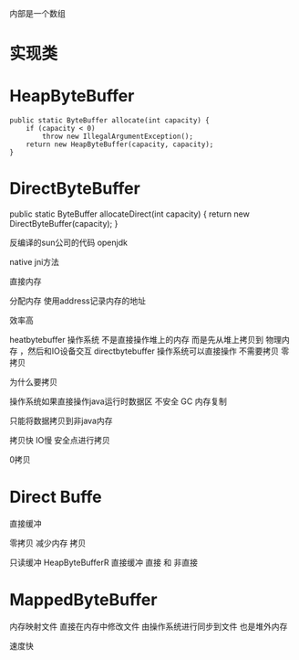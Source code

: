 

内部是一个数组

# 实现类




# HeapByteBuffer


    public static ByteBuffer allocate(int capacity) {
        if (capacity < 0)
            throw new IllegalArgumentException();
        return new HeapByteBuffer(capacity, capacity);
    }



# DirectByteBuffer

public static ByteBuffer allocateDirect(int capacity) {
    return new DirectByteBuffer(capacity);
}



反编译的sun公司的代码 openjdk

native jni方法

直接内存

分配内存
使用address记录内存的地址   

效率高

heatbytebuffer
操作系统
不是直接操作堆上的内存
而是先从堆上拷贝到 物理内存 ，然后和IO设备交互
directbytebuffer
操作系统可以直接操作
不需要拷贝  零拷贝


为什么要拷贝

操作系统如果直接操作java运行时数据区
不安全
GC  内存复制

只能将数据拷贝到非java内存

拷贝快 IO慢  安全点进行拷贝


0拷贝


# Direct Buffe
直接缓冲

零拷贝
减少内存 拷贝  





只读缓冲 HeapByteBufferR
直接缓冲
 直接 和 非直接 



# MappedByteBuffer

内存映射文件
直接在内存中修改文件 由操作系统进行同步到文件
也是堆外内存

速度快








 





